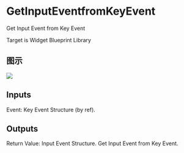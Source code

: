 # GetInputEventfromKeyEvent

Get Input Event from Key Event

Target is Widget Blueprint Library

## 图示

![]($-20221218-21342951.png)

## Inputs

Event: Key Event Structure (by ref).  

## Outputs

Return Value: Input Event Structure. Get Input Event from Key Event.

